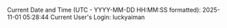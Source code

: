 Current Date and Time (UTC - YYYY-MM-DD HH:MM:SS formatted): 2025-11-01 05:28:44
Current User's Login: luckyaiman

